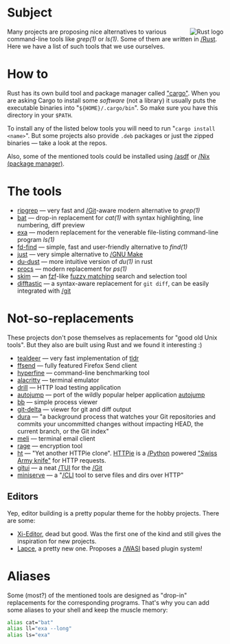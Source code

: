 # Subject

<img style="background-color: white; float: right;" alt="Rust logo" src="https://www.rust-lang.org/static/images/rust-logo-blk.svg">

Many projects are proposing nice alternatives to various command-line tools like *grep(1)* or *ls(1)*. Some of them are written in [/Rust](). Here we have a list of such tools that we use ourselves.

# How to

Rust has its own build tool and package manager called ["cargo"](https://doc.rust-lang.org/stable/cargo/). When you are asking Cargo to install some *software* (not a library) it usually puts the executable binaries into "`${HOME}/.cargo/bin`". So make sure you have this directory in your `$PATH`.

To install any of the listed below tools you will need to run "`cargo install <name>`". But some projects also provide `.deb` packages or just the zipped binaries — take a look at the repos.

Also, some of the mentioned tools could be installed using [/asdf]() or [/Nix (package manager)]().

# The tools

- [ripgrep](https://github.com/BurntSushi/ripgrep) — very fast and [/Git]()-aware modern alternative to *grep(1)*
- [bat](https://github.com/sharkdp/bat) — drop-in replacement for *cat(1)* with syntax highlighting, line numbering, diff preview
- [exa](https://github.com/ogham/exa) — modern replacement for the venerable file-listing command-line program *ls(1)*
- [fd-find](https://github.com/sharkdp/fd) — simple, fast and user-friendly alternative to *find(1)*
- [just](https://github.com/casey/just) — very simple alternative to [/GNU Make]()
- [du-dust](https://github.com/bootandy/dust) — more intuitive version of *du(1)* in rust
- [procs](https://github.com/dalance/procs) — modern replacement for *ps(1)*
- [skim](https://github.com/lotabout/skim) — an [fzf](https://github.com/junegunn/fzf)-like [fuzzy matching](https://www.techopedia.com/definition/24183/fuzzy-matching) search and selection tool
- [difftastic](https://difftastic.wilfred.me.uk/) — a syntax-aware replacement for `git diff`, can be easily integrated with [/git]()

# Not-so-replacements

These projects don't pose themselves as replacements for "good old Unix tools". But they also are built using Rust and we found it interesting :)

- [tealdeer](https://github.com/dbrgn/tealdeer) — very fast implementation of [tldr](https://github.com/tldr-pages/tldr) 
- [ffsend](https://github.com/timvisee/ffsend) — fully featured Firefox Send client
- [hyperfine](https://github.com/sharkdp/hyperfine) — command-line benchmarking tool
- [alacritty](https://github.com/alacritty/alacritty) — terminal emulator
- [drill](https://github.com/fcsonline/drill) — HTTP load testing application
- [autojump](https://github.com/xen0n/autojump-rs) — port of the wildly popular helper application [autojump](https://github.com/wting/autojump)
- [bb](https://github.com/epilys/bb) — simple process viewer
- [git-delta](https://github.com/dandavison/delta) — viewer for git and diff output
- [dura](https://github.com/tkellogg/dura) — "a background process that watches your Git repositories and commits your uncommitted changes without impacting HEAD, the current branch, or the Git index"
- [meli](https://github.com/meli/meli) — terminal email client
- [rage](https://github.com/str4d/rage) — encryption tool
- [ht](https://github.com/ducaale/ht) — "Yet another HTTPie clone". [HTTPie](https://httpie.io/) is a [/Python]() powered ["Swiss Army knife"](https://en.wikipedia.org/wiki/Swiss_Army_knife) for HTTP requests.
- [gitui](https://github.com/extrawurst/gitui) — a neat [/TUI]() for the [/Git]()
- [miniserve](https://github.com/svenstaro/miniserve) — a "[/CLI]() tool to serve files and dirs over HTTP"

## Editors

Yep, editor building is a pretty popular theme for the hobby projects. There are some:

- [Xi-Editor](), dead but good. Was the first one of the kind and still gives the inspiration for new projects.
- [Lapce](https://github.com/lapce/lapce), a pretty new one. Proposes a [/WASI]() based plugin system!

# Aliases

Some (most?) of the mentioned tools are designed as "drop-in" replacements for the corresponding programs. That's why you can add some aliases to your shell and keep the muscle memory:
   
```bash
alias cat="bat"
alias ll="exa --long"
alias ls="exa"
```